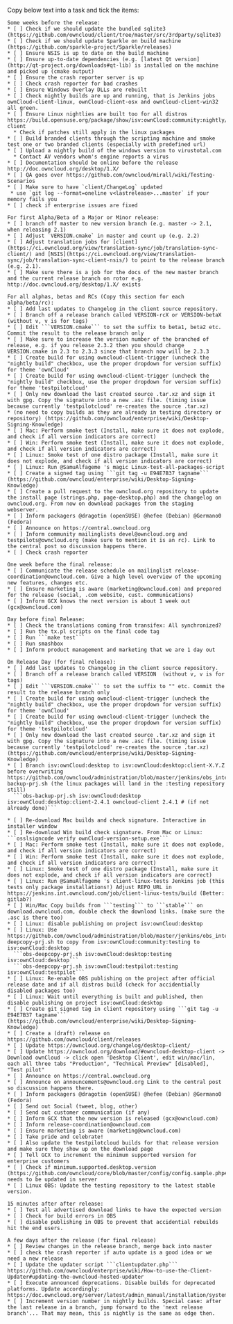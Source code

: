 <!--
This is the template for new release issues.
(originated from https://github.com/owncloud/client/wiki/Release%20Checklist%20Template)
-->

Copy below text into a task and tick the items:

```
Some weeks before the release:
* [ ] Check if we should update the bundled sqlite3 (https://github.com/owncloud/client/tree/master/src/3rdparty/sqlite3)
* [ ] Check if we should update Sparkle on build machine (https://github.com/sparkle-project/Sparkle/releases)
* [ ] Ensure NSIS is up to date on the build machine
* [ ] Ensure up-to-date dependencies (e.g. [latest Qt version](http://qt-project.org/downloads#qt-lib) is installed on the machine and picked up (cmake output)
* [ ] Ensure the crash reporter server is up
* [ ] Check crash reporter for bad crashes
* [ ] Ensure Windows Overlay DLLs are rebuilt
* [ ] Check nightly builds are up and running, that is Jenkins jobs ownCloud-client-linux, ownCloud-client-osx and ownCloud-client-win32 all green.
* [ ] Ensure Linux nightlies are built too for all distros https://build.opensuse.org/package/show/isv:ownCloud:community:nightly/owncloud-client
  * Check if patches still apply in the linux packages
* [ ] Build branded clients through the scripting machine and smoke test one or two branded clients (especially with predefined url)
* [ ] Upload a nightly build of the windows version to virustotal.com
  * Contact AV vendors whom's engine reports a virus
* [ ] Documentation should be online before the release http://doc.owncloud.org/desktop/1.X/
* [ ] QA goes over https://github.com/owncloud/mirall/wiki/Testing-Scenarios
* [ ] Make sure to have `client/ChangeLog` updated
 * use `git log --format=oneline v<lastrelease>...master` if your memory fails you
* [ ] check if enterprise issues are fixed

For first Alpha/Beta of a Major or Minor release:
* [ ] branch off master to new version branch (e.g. master -> 2.1, when releasing 2.1)
* [ ] Adjust `VERSION.cmake` in master and count up (e.g. 2.2)
* [ ] Adjust translation jobs for [client](https://ci.owncloud.org/view/translation-sync/job/translation-sync-client/) and [NSIS](https://ci.owncloud.org/view/translation-sync/job/translation-sync-client-nsis/) to point to the release branch (e.g. 2.1).
* [ ] Make sure there is a job for the docs of the new master branch and the current release branch on rotor e.g. http://doc.owncloud.org/desktop/1.X/ exists

For all alphas, betas and RCs (Copy this section for each alpha/beta/rc):
* [ ] Add last updates to Changelog in the client source repository.
* [ ] Branch off a release branch called VERSION-rcX or VERSION-betaX  (without v, v is for tags)
* [ ] Edit ```VERSION.cmake``` to set the suffix to beta1, beta2 etc. Commit the result to the release branch only
* [ ] Make sure to increase the version number of the branched of release, e.g. if you release 2.3.2 then you should change VERSION.cmake in 2.3 to 2.3.3 since that branch now will be 2.3.3
* [ ] Create build for using owncloud-client-trigger (uncheck the "nightly build" checkbox, use the proper dropdown for version suffix) for theme 'ownCloud'
* [ ] Create build for using owncloud-client-trigger (uncheck the "nightly build" checkbox, use the proper dropdown for version suffix) for theme 'testpilotcloud'
* [ ] Only now download the last created source .tar.xz and sign it with gpg. Copy the signature into a new .asc file. (timing issue because currently 'testpilotcloud' re-creates the source .tar.xz)
* (no need to copy builds as they are already in testing directory or repository) (https://github.com/owncloud/enterprise/wiki/Desktop-Signing-Knowledge)
* [ ] Mac: Perform smoke test (Install, make sure it does not explode, and check if all version indicators are correct)
* [ ] Win: Perform smoke test (Install, make sure it does not explode, and check if all version indicators are correct)
* [ ] Linux: Smoke test of one distro package (Install, make sure it does not explode, and check if all version indicators are correct)
* [ ] Linux: Run @SamuAlfageme 's magic Linux-test-all-packages-script
* [ ] Create a signed tag using ```git tag -u E94E7B37 tagname``` (https://github.com/owncloud/enterprise/wiki/Desktop-Signing-Knowledge)
* [ ] Create a pull request to the owncloud.org repository to update the install page (strings.php, page-desktop.php) and the changelog on owncloud.org. From now on download packages from the staging webserver.
* [ ] Inform packagers @dragotin (openSUSE) @hefee (Debian) @Germano0 (Fedora)
* [ ] Announce on https://central.owncloud.org
* [ ] Inform community mailinglists devel@owncloud.org and testpilots@owncloud.org (make sure to mention it is an rc). Link to the central post so discussion happens there.
* [ ] Check crash reporter

One week before the final release:
* [ ] Communicate the release schedule on mailinglist release-coordination@owncloud.com. Give a high level overview of the upcoming new features, changes etc.
* [ ] Ensure marketing is aware (marketing@owncloud.com) and prepared for the release (social, .com website, cust. communications)
* [ ] Inform GCX knows the next version is about 1 week out (gcx@owncloud.com)

Day before final Release:
* [ ] Check the translations coming from transifex: All synchronized?
* [ ] Run the tx.pl scripts on the final code tag
* [ ] Run ```make test```
* [ ] Run smashbox
* [ ] Inform product management and marketing that we are 1 day out

On Release Day (for final release):
* [ ] Add last updates to Changelog in the client source repository.
* [ ] Branch off a release branch called VERSION  (without v, v is for tags)
* [ ] Edit ```VERSION.cmake``` to set the suffix to "" etc. Commit the result to the release branch only
* [ ] Create build for using owncloud-client-trigger (uncheck the "nightly build" checkbox, use the proper dropdown for version suffix) for theme 'ownCloud'
* [ ] Create build for using owncloud-client-trigger (uncheck the "nightly build" checkbox, use the proper dropdown for version suffix) for theme 'testpilotcloud'
* [ ] Only now download the last created source .tar.xz and sign it with gpg. Copy the signature into a new .asc file. (timing issue because currently 'testpilotcloud' re-creates the source .tar.xz) (https://github.com/owncloud/enterprise/wiki/Desktop-Signing-Knowledge)
* [ ] Branch isv:ownCloud:desktop to isv:ownCloud:desktop:client-X.Y.Z before overwriting https://github.com/owncloud/administration/blob/master/jenkins/obs_integration/obs-backup-prj.sh (the linux packages will land in the :testing repository still)
  ```obs-backup-prj.sh isv:ownCloud:desktop isv:ownCloud:desktop:client-2.4.1 owncloud-client 2.4.1 # (if not already done)```

* [ ] Re-download Mac builds and check signature. Interactive in installer window
* [ ] Re-download Win build check signature. From Mac or Linux: ```osslsigncode verify ownCloud-version-setup.exe```
* [ ] Mac: Perform smoke test (Install, make sure it does not explode, and check if all version indicators are correct)
* [ ] Win: Perform smoke test (Install, make sure it does not explode, and check if all version indicators are correct)
* [ ] Linux: Smoke test of one distro package (Install, make sure it does not explode, and check if all version indicators are correct)
* [ ] Linux: Run @SamuAlfageme 's client-linux-tests Jenkins job (this tests only package installations!) Adjust REPO_URL in https://jenkins.int.owncloud.com/job/client-linux-tests/build (Better: gitlab?)
* [ ] Win/Mac Copy builds from ```testing``` to ```stable``` on download.owncloud.com, double check the download links. (make sure the .asc is there too)
* [ ] Linux: disable publishing on project isv:ownCloud:desktop
* [ ] Linux: Use https://github.com/owncloud/administration/blob/master/jenkins/obs_integration/obs-deepcopy-prj.sh to copy from isv:ownCloud:community:testing to isv:ownCloud:desktop
  ```obs-deepcopy-prj.sh isv:ownCloud:desktop:testing isv:ownCloud:desktop```
  ```obs-deepcopy-prj.sh isv:ownCloud:testpilot:testing isv:ownCloud:testpilot```
* [ ] Linux: Re-enable OBS publishing on the project after official release date and if all distros build (check for accidentially disabled packages too) 
* [ ] Linux: Wait until everything is built and published, then disable publishing on project isv:ownCloud:desktop
* [ ] Create git signed tag in client repository using ```git tag -u E94E7B37 tagname``` (https://github.com/owncloud/enterprise/wiki/Desktop-Signing-Knowledge)
* [ ] Create a (draft) release on https://github.com/owncloud/client/releases
* [ ] Update https://owncloud.org/changelog/desktop-client/
* [ ] Update https://owncloud.org/download/#owncloud-desktop-client -> Download ownCloud -> click open 'Desktop Client', edit win/mac/lin, each all three tabs "Production", "Technical Preview" [disabled], "Test pilot" 
* [ ] Announce on https://central.owncloud.org
* [ ] Announce on announcements@owncloud.org Link to the central post so discussion happens there.
* [ ] Inform packagers @dragotin (openSUSE) @hefee (Debian) @Germano0 (Fedora)
* [ ] Send out Social (tweet, blog, other)
* [ ] Send out customer communication (if any)
* [ ] Inform GCX that the new version is released (gcx@owncloud.com)
* [ ] Inform release-coordination@owncloud.com
* [ ] Ensure marketing is aware (marketing@owncloud.com)
* [ ] Take pride and celebrate!
* [ ] Also update the testpilotcloud builds for that release version and make sure they show up on the download page
* [ ] Tell GCX to increment the minimum supported version for enterprise customers
* [ ] Check if minimum.supported.desktop.version (https://github.com/owncloud/core/blob/master/config/config.sample.php#L1152) needs to be updated in server
* [ ] Linux OBS: Update the testing repository to the latest stable version.

15 minutes after after release:
* [ ] Test all advertised download links to have the expected version
* [ ] Check for build errors in OBS
* [ ] disable publishing in OBS to prevent that accidential rebuilds hit the end users.

A few days after the release (for final release)
* [ ] Review changes in the release branch, merge back into master
* [ ] check the crash reporter if auto update is a good idea or we need a new release
* [ ] Update the updater script ```clientupdater.php``` https://github.com/owncloud/enterprise/wiki/How-to-use-the-Client-Updater#updating-the-owncloud-hosted-updater
* [ ] Execute announced deprecations. Disable builds for deprecated platforms. Update accordingly: https://doc.owncloud.org/server/latest/admin_manual/installation/system_requirements.html#desktop
* [ ] Increment version number in nightly builds. Special case: after the last release in a branch, jump forward to the 'next release branch'... That may mean, this is nightly is the same as edge then.

```
